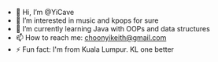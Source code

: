 - 👋 Hi, I’m @YiCave
- 👀 I’m interested in music and kpops for sure
- 🌱 I’m currently learning Java with OOPs and data structures
- 📫 How to reach me: choonyikeith@gmail.com
- ⚡ Fun fact: I'm from Kuala Lumpur. KL one better


